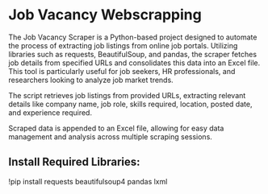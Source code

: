
# Job Vacancy Webscrapping

The Job Vacancy Scraper is a Python-based project designed to automate the process of extracting job listings from online job portals. Utilizing libraries such as requests, BeautifulSoup, and pandas, the scraper fetches job details from specified URLs and consolidates this data into an Excel file. This tool is particularly useful for job seekers, HR professionals, and researchers looking to analyze job market trends.

The script retrieves job listings from provided URLs, extracting relevant details like company name, job role, skills required, location, posted date, and experience required.

Scraped data is appended to an Excel file, allowing for easy data management and analysis across multiple scraping sessions.



## Install Required Libraries:

!pip install requests beautifulsoup4 pandas lxml
